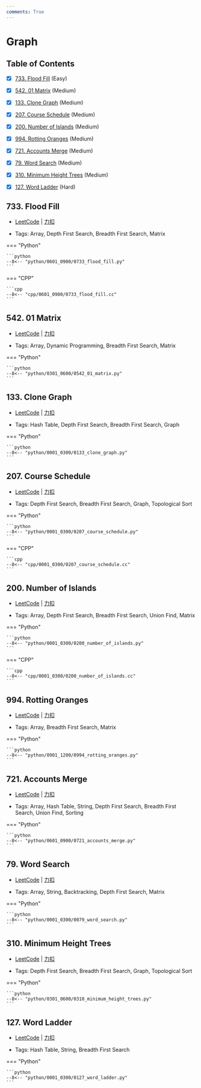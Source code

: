 ```yaml
---
comments: True
---
```


# Graph

## Table of Contents

- [x] [733. Flood Fill](#733-flood-fill) (Easy)
- [x] [542. 01 Matrix](#542-01-matrix) (Medium)
- [x] [133. Clone Graph](#133-clone-graph) (Medium)
- [x] [207. Course Schedule](#207-course-schedule) (Medium)
- [x] [200. Number of Islands](#200-number-of-islands) (Medium)
- [x] [994. Rotting Oranges](#994-rotting-oranges) (Medium)
- [x] [721. Accounts Merge](#721-accounts-merge) (Medium)
- [x] [79. Word Search](#79-word-search) (Medium)
- [x] [310. Minimum Height Trees](#310-minimum-height-trees) (Medium)
- [x] [127. Word Ladder](#127-word-ladder) (Hard)


## 733. Flood Fill

-    [LeetCode](https://leetcode.com/problems/flood-fill/) | [力扣](https://leetcode.cn/problems/flood-fill/)

-   Tags: Array, Depth First Search, Breadth First Search, Matrix

=== "Python"

    ```python
    --8<-- "python/0601_0900/0733_flood_fill.py"
    ```

=== "CPP"

    ```cpp
    --8<-- "cpp/0601_0900/0733_flood_fill.cc"
    ```



## 542. 01 Matrix

-    [LeetCode](https://leetcode.com/problems/01-matrix/) | [力扣](https://leetcode.cn/problems/01-matrix/)

-   Tags: Array, Dynamic Programming, Breadth First Search, Matrix

=== "Python"

    ```python
    --8<-- "python/0301_0600/0542_01_matrix.py"
    ```



## 133. Clone Graph

-    [LeetCode](https://leetcode.com/problems/clone-graph/) | [力扣](https://leetcode.cn/problems/clone-graph/)

-   Tags: Hash Table, Depth First Search, Breadth First Search, Graph

=== "Python"

    ```python
    --8<-- "python/0001_0300/0133_clone_graph.py"
    ```



## 207. Course Schedule

-    [LeetCode](https://leetcode.com/problems/course-schedule/) | [力扣](https://leetcode.cn/problems/course-schedule/)

-   Tags: Depth First Search, Breadth First Search, Graph, Topological Sort

=== "Python"

    ```python
    --8<-- "python/0001_0300/0207_course_schedule.py"
    ```

=== "CPP"

    ```cpp
    --8<-- "cpp/0001_0300/0207_course_schedule.cc"
    ```



## 200. Number of Islands

-    [LeetCode](https://leetcode.com/problems/number-of-islands/) | [力扣](https://leetcode.cn/problems/number-of-islands/)

-   Tags: Array, Depth First Search, Breadth First Search, Union Find, Matrix

=== "Python"

    ```python
    --8<-- "python/0001_0300/0200_number_of_islands.py"
    ```

=== "CPP"

    ```cpp
    --8<-- "cpp/0001_0300/0200_number_of_islands.cc"
    ```



## 994. Rotting Oranges

-    [LeetCode](https://leetcode.com/problems/rotting-oranges/) | [力扣](https://leetcode.cn/problems/rotting-oranges/)

-   Tags: Array, Breadth First Search, Matrix

=== "Python"

    ```python
    --8<-- "python/0901_1200/0994_rotting_oranges.py"
    ```



## 721. Accounts Merge

-    [LeetCode](https://leetcode.com/problems/accounts-merge/) | [力扣](https://leetcode.cn/problems/accounts-merge/)

-   Tags: Array, Hash Table, String, Depth First Search, Breadth First Search, Union Find, Sorting

=== "Python"

    ```python
    --8<-- "python/0601_0900/0721_accounts_merge.py"
    ```



## 79. Word Search

-    [LeetCode](https://leetcode.com/problems/word-search/) | [力扣](https://leetcode.cn/problems/word-search/)

-   Tags: Array, String, Backtracking, Depth First Search, Matrix

=== "Python"

    ```python
    --8<-- "python/0001_0300/0079_word_search.py"
    ```



## 310. Minimum Height Trees

-    [LeetCode](https://leetcode.com/problems/minimum-height-trees/) | [力扣](https://leetcode.cn/problems/minimum-height-trees/)

-   Tags: Depth First Search, Breadth First Search, Graph, Topological Sort

=== "Python"

    ```python
    --8<-- "python/0301_0600/0310_minimum_height_trees.py"
    ```



## 127. Word Ladder

-    [LeetCode](https://leetcode.com/problems/word-ladder/) | [力扣](https://leetcode.cn/problems/word-ladder/)

-   Tags: Hash Table, String, Breadth First Search

=== "Python"

    ```python
    --8<-- "python/0001_0300/0127_word_ladder.py"
    ```
